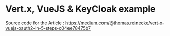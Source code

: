 
# Vert.x, VueJS & KeyCloak example

Source code for the Article : https://medium.com/@thomas.reinecke/vert-x-vuejs-oauth2-in-5-steps-c04ee78475b7